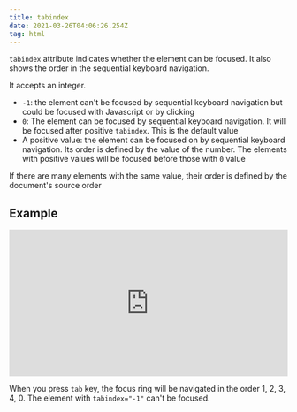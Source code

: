 ```yaml
---
title: tabindex
date: 2021-03-26T04:06:26.254Z
tag: html
---
```

`tabindex` attribute indicates whether the element can be focused. It also shows the order in the sequential keyboard navigation.

It accepts an integer.

* `-1`: the element can't be focused by sequential keyboard navigation but could be focused with Javascript or by clicking
* `0`:  The element can be focused by sequential keyboard navigation. It will be focused after positive `tabindex`. This is the default value
* A positive value: the element can be focused on by sequential keyboard navigation. Its order is defined by the value of the number. The elements with positive values will be focused before those with `0` value

If there are many elements with the same value, their order is defined by the document's source order

## Example

<iframe height="265" style="width: 100%;" scrolling="no" title="Tab order" src="https://codepen.io/phongduong/embed/preview/PoGMyQm?height=265&theme-id=dark&default-tab=html,result" frameborder="no" loading="lazy" allowtransparency="true" allowfullscreen="true">
  See the Pen <a href='https://codepen.io/phongduong/pen/PoGMyQm'>Tab order</a> by Phong Duong
  (<a href='https://codepen.io/phongduong'>@phongduong</a>) on <a href='https://codepen.io'>CodePen</a>.
</iframe>

When you press `tab` key, the focus ring will be navigated in the order 1, 2, 3, 4, 0. The element with `tabindex="-1"` can't be focused.